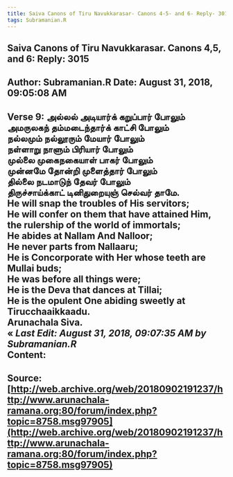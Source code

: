 ```yaml
--- 
title: Saiva Canons of Tiru Navukkarasar- Canons 4-5- and 6- Reply- 3015   
tags: Subramanian.R  
---  
```

##  Saiva Canons of Tiru Navukkarasar. Canons 4,5, and 6: Reply: 3015  
Author: Subramanian.R       Date: August 31, 2018, 09:05:08 AM  
---  
Verse 9: அல்லல் அடியார்க் கறுப்பார் போலும்   
 அமருலகந் தம்மடைந்தார்க் காட்சி போலும்   
நல்லமும் நல்லூரும் மேயார் போலும்   
 நள்ளாறு நாளும் பிரியார் போலும்   
முல்லை முகைநகையாள் பாகர் போலும்   
 முன்னமே தோன்றி முளைத்தார் போலும்   
தில்லை நடமாடுந் தேவர் போலும்   
 திருச்சாய்க்காட் டினிதுறையுஞ் செல்வர் தாமே.   
He will snap the troubles of His servitors;   
He will confer on them that have attained Him,   
the rulership of the world of immortals;   
He abides at Nallam And Nalloor;   
He never parts from Nallaaru;   
He is Concorporate with Her whose teeth are Mullai buds;   
He was before all things were;   
He is the Deva that dances at Tillai;   
He is the opulent One abiding sweetly at Tirucchaaikkaadu.   
Arunachala Siva.  
« _Last Edit: August 31, 2018, 09:07:35 AM by Subramanian.R_  
Content:
 ---  
Source:[http://web.archive.org/web/20180902191237/http://www.arunachala-ramana.org:80/forum/index.php?topic=8758.msg97905](http://web.archive.org/web/20180902191237/http://www.arunachala-ramana.org:80/forum/index.php?topic=8758.msg97905)   
---  

